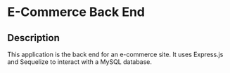 # E-Commerce Back End

## Description

This application is the back end for an e-commerce site. It uses Express.js and Sequelize to interact with a MySQL database.
